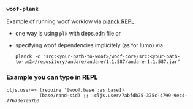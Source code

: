 ### `woof-plank`

Example of running woof worklow via [planck REPL](https://planck-repl.org/).

* one way is using `plk` with deps.edn file
or 
* specifying woof dependencies implicitely (as for lumo) via

    `planck -c "src:<your-path-to-woof>/woof-core/src:<your-path-to-.m2>/repository/andare/andare/1.1.587/andare-1.1.587.jar"`

### Example you can type in REPL

    cljs.user=> (require '[woof.base :as base])
                (base/rand-sid) ;; :cljs.user/7abfdb75-375c-4799-9ec4-77673e7e57b3